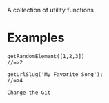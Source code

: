 A collection of utility functions

# Examples

```
getRandomElement([1,2,3])
//=>2

```

```
getUrlSlug('My Favorite Song');
//=>4
```

```
Change the Git 
```
